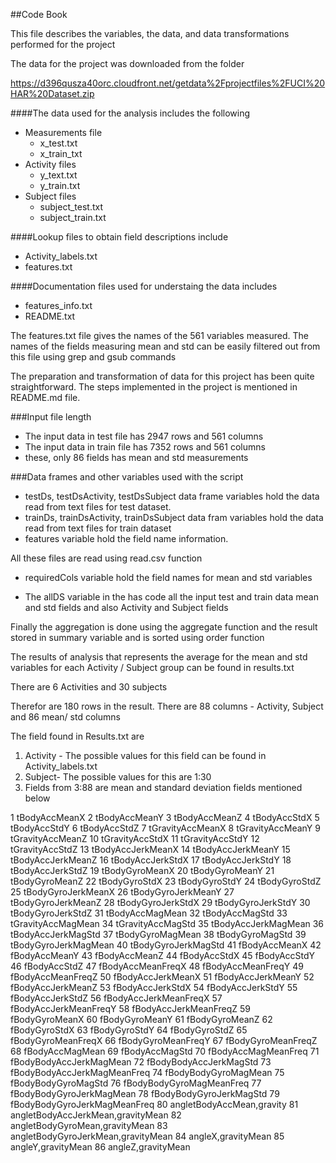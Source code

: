 ##Code Book

This file describes the variables, the data, and data transformations performed for the project

The data for the project was downloaded from the folder

https://d396qusza40orc.cloudfront.net/getdata%2Fprojectfiles%2FUCI%20HAR%20Dataset.zip 

####The data used for the analysis includes the following

* Measurements file 
	* x_test.txt
	* x_train_txt
* Activity files 
	* y_text.txt
	* y_train.txt
* Subject files 
	* subject_test.txt
	* subject_train.txt


####Lookup files to obtain field descriptions include
* Activity_labels.txt
* features.txt

####Documentation files used for understaing the data includes
* features_info.txt
* README.txt

The features.txt file gives the names of the 561 variables measured. The names of the fields measuring mean and std can be easily filtered out from this file using grep and gsub commands

The preparation and transformation of data for this project has been quite straightforward. The steps implemented in the project is mentioned in README.md file.

###Input file length

* The input data in test file has 2947 rows and 561 columns
* The input data in train file has 7352 rows and 561 columns
* these, only 86 fields has mean and std measurements

###Data frames and other variables used with the script

* testDs, testDsActivity, testDsSubject data frame variables hold the data read from text files for test dataset. 
* trainDs, trainDsActivity, trainDsSubject data fram variables hold the data read from text files for train dataset
* features variable hold the field name information.

All these files are read using read.csv function

* requiredCols variable hold the field names for mean and std variables

* The allDS variable in the has code all the input test and train data mean and std fields and also Activity and Subject fields


Finally the aggregation is done using the aggregate function and the result stored in summary variable and is sorted using order function

The results of analysis that represents the average for the mean and std variables for each Activity / Subject group can be found in results.txt

There are 6 Activities and 30 subjects

Therefor are 180 rows in the result.
There are 88 columns - Activity, Subject and 86 mean/ std columns

The field found in Results.txt are 

1. Activity - The possible values for this field can be found in Activity_labels.txt
2. Subject- The possible values for this are 1:30
3. Fields from 3:88 are mean and standard deviation fields mentioned below

1 tBodyAccMeanX
2 tBodyAccMeanY
3 tBodyAccMeanZ
4 tBodyAccStdX
5 tBodyAccStdY
6 tBodyAccStdZ
7 tGravityAccMeanX
8 tGravityAccMeanY
9 tGravityAccMeanZ
10 tGravityAccStdX
11 tGravityAccStdY
12 tGravityAccStdZ
13 tBodyAccJerkMeanX
14 tBodyAccJerkMeanY
15 tBodyAccJerkMeanZ
16 tBodyAccJerkStdX
17 tBodyAccJerkStdY
18 tBodyAccJerkStdZ
19 tBodyGyroMeanX
20 tBodyGyroMeanY
21 tBodyGyroMeanZ
22 tBodyGyroStdX
23 tBodyGyroStdY
24 tBodyGyroStdZ
25 tBodyGyroJerkMeanX
26 tBodyGyroJerkMeanY
27 tBodyGyroJerkMeanZ
28 tBodyGyroJerkStdX
29 tBodyGyroJerkStdY
30 tBodyGyroJerkStdZ
31 tBodyAccMagMean
32 tBodyAccMagStd
33 tGravityAccMagMean
34 tGravityAccMagStd
35 tBodyAccJerkMagMean
36 tBodyAccJerkMagStd
37 tBodyGyroMagMean
38 tBodyGyroMagStd
39 tBodyGyroJerkMagMean
40 tBodyGyroJerkMagStd
41 fBodyAccMeanX
42 fBodyAccMeanY
43 fBodyAccMeanZ
44 fBodyAccStdX
45 fBodyAccStdY
46 fBodyAccStdZ
47 fBodyAccMeanFreqX
48 fBodyAccMeanFreqY
49 fBodyAccMeanFreqZ
50 fBodyAccJerkMeanX
51 fBodyAccJerkMeanY
52 fBodyAccJerkMeanZ
53 fBodyAccJerkStdX
54 fBodyAccJerkStdY
55 fBodyAccJerkStdZ
56 fBodyAccJerkMeanFreqX
57 fBodyAccJerkMeanFreqY
58 fBodyAccJerkMeanFreqZ
59 fBodyGyroMeanX
60 fBodyGyroMeanY
61 fBodyGyroMeanZ
62 fBodyGyroStdX
63 fBodyGyroStdY
64 fBodyGyroStdZ
65 fBodyGyroMeanFreqX
66 fBodyGyroMeanFreqY
67 fBodyGyroMeanFreqZ
68 fBodyAccMagMean
69 fBodyAccMagStd
70 fBodyAccMagMeanFreq
71 fBodyBodyAccJerkMagMean
72 fBodyBodyAccJerkMagStd
73 fBodyBodyAccJerkMagMeanFreq
74 fBodyBodyGyroMagMean
75 fBodyBodyGyroMagStd
76 fBodyBodyGyroMagMeanFreq
77 fBodyBodyGyroJerkMagMean
78 fBodyBodyGyroJerkMagStd
79 fBodyBodyGyroJerkMagMeanFreq
80 angletBodyAccMean,gravity
81 angletBodyAccJerkMean,gravityMean
82 angletBodyGyroMean,gravityMean
83 angletBodyGyroJerkMean,gravityMean
84 angleX,gravityMean
85 angleY,gravityMean
86 angleZ,gravityMean


